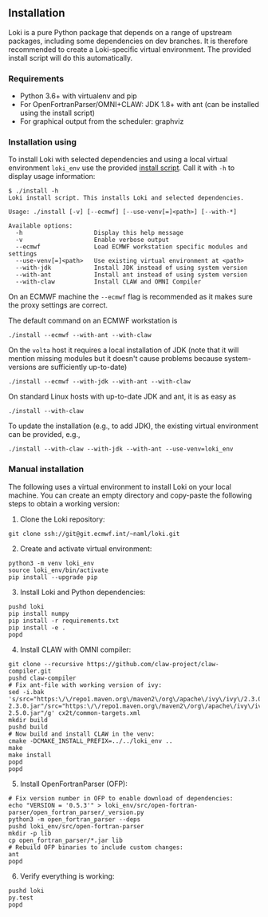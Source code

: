 ## Installation

Loki is a pure Python package that depends on a range of upstream packages,
including some dependencies on dev branches. It is therefore recommended
to create a Loki-specific virtual environment. The provided install script will do this automatically.

### Requirements

- Python 3.6+ with virtualenv and pip
- For OpenFortranParser/OMNI+CLAW: JDK 1.8+ with ant (can be installed using the install script)
- For graphical output from the scheduler: graphviz

### Installation using 

To install Loki with selected dependencies and using a local virtual environment `loki_env` use the provided [install script](install).
Call it with `-h` to display usage information:

```
$ ./install -h
Loki install script. This installs Loki and selected dependencies.

Usage: ./install [-v] [--ecmwf] [--use-venv[=]<path>] [--with-*]

Available options:
  -h                    Display this help message
  -v                    Enable verbose output
  --ecmwf               Load ECMWF workstation specific modules and settings
  --use-venv[=]<path>   Use existing virtual environment at <path>
  --with-jdk            Install JDK instead of using system version
  --with-ant            Install ant instead of using system version
  --with-claw           Install CLAW and OMNI Compiler
```

On an ECMWF machine the `--ecmwf` flag is recommended as it makes sure the proxy settings are correct.

The default command on an ECMWF workstation is

```
./install --ecmwf --with-ant --with-claw
```

On the `volta` host it requires a local installation of JDK (note that it will mention missing modules but it doesn't cause problems because system-versions are sufficiently up-to-date)

```
./install --ecmwf --with-jdk --with-ant --with-claw
```

On standard Linux hosts with up-to-date JDK and ant, it is as easy as

```
./install --with-claw
```

To update the installation (e.g., to add JDK), the existing virtual environment can be provided, e.g.,

```
./install --with-claw --with-jdk --with-ant --use-venv=loki_env
```

### Manual installation

The following uses a virtual environment to install Loki on your local machine. You can create an empty directory and copy-paste the following steps to obtain a working version:

1. Clone the Loki repository:
```
git clone ssh://git@git.ecmwf.int/~naml/loki.git
```
2. Create and activate virtual environment:
```
python3 -m venv loki_env
source loki_env/bin/activate
pip install --upgrade pip
```
3.  Install Loki and Python dependencies:
```
pushd loki
pip install numpy
pip install -r requirements.txt
pip install -e .
popd
```
4.  Install CLAW with OMNI compiler:
```
git clone --recursive https://github.com/claw-project/claw-compiler.git
pushd claw-compiler
# Fix ant-file with working version of ivy:
sed -i.bak 's/src="https:\/\/repo1.maven.org\/maven2\/org\/apache\/ivy\/ivy\/2.3.0\/ivy-2.3.0.jar"/src="https:\/\/repo1.maven.org\/maven2\/org\/apache\/ivy\/ivy\/2.5.0\/ivy-2.5.0.jar"/g' cx2t/common-targets.xml 
mkdir build
pushd build
# Now build and install CLAW in the venv:
cmake -DCMAKE_INSTALL_PREFIX=../../loki_env ..
make
make install
popd
popd
```
5.  Install OpenFortranParser (OFP):
```
# Fix version number in OFP to enable download of dependencies:
echo "VERSION = '0.5.3'" > loki_env/src/open-fortran-parser/open_fortran_parser/_version.py
python3 -m open_fortran_parser --deps
pushd loki_env/src/open-fortran-parser
mkdir -p lib
cp open_fortran_parser/*.jar lib
# Rebuild OFP binaries to include custom changes:
ant
popd
```
6.  Verify everything is working:
```
pushd loki
py.test
popd
```
